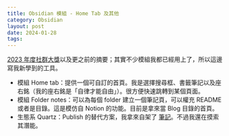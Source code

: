 ```yaml
---
title: Obsidian 模組 - Home Tab 及其他
category: Obsidian
layout: post
date: 2024-01-28
tags:
---
```


[2023 年度社群大獎](https://obsidian.md/blog/2023-goty-winners/)以及更之前的摘要；其實不少模組我都已經用上了，所以這邊寫我新學到的工具。

- 模組 Home tab：提供一個可自訂的首頁。我是選擇搜尋框、書籤筆記以及座右銘（我的座右銘是「自律才能自由」）。很方便快速跳轉到某個頁面。
- 模組 Folder notes：可以為每個 folder 建立一個筆記頁，可以權充 README 或者是目錄。這是模仿自 Notion 的功能。目前是拿來當 Blog 目錄的首頁。
- 生態系 Quartz：Publish 的替代方案，我拿來自架了 [筆記](https://yfwu.pro)。不過我還在摸索其潛能。

